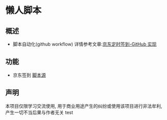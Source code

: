 # 懒人脚本
## 概述
- 脚本自动化(github workflow) 详情参考文章:[京东定时签到-GitHub 实现](https://ruicky.me/2020/06/05/jd-sign/)

## 功能
- 京东签到 [脚本源](https://github.com/NobyDa/Script/blob/master/JD-DailyBonus/JD_DailyBonus.js)

## 声明
本项目仅限学习交流使用, 用于商业用途产生的纠纷或使用该项目进行非法牟利, 产生一切不当后果与作者无关
test

